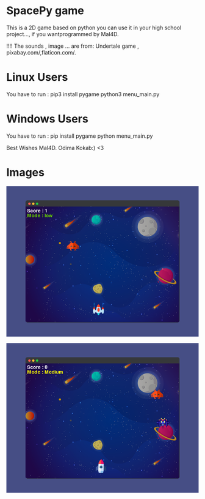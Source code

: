 # SpacePy game 
This is a 2D game based on python you can use it in your high school project..., if you wantprogrammed by  Mal4D.

!!!! The sounds , image ... are from: Undertale game , pixabay.com/,flaticon.com/.

# Linux Users
You have to run :
pip3 install pygame
python3 menu_main.py


# Windows Users
You have to run :
pip install pygame
python menu_main.py

Best Wishes Mal4D. Odima Kokab:) <3 

# Images
 ![alt text](https://github.com/ahmad-360/Spacepy/blob/main/1.png?raw=true)
 
 ![alt text](https://github.com/ahmad-360/Spacepy/blob/main/2.png?raw=true)

 
